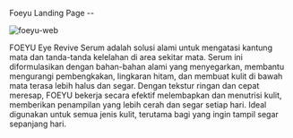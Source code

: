 Foeyu Landing Page --


![foeyu-web](https://github.com/user-attachments/assets/083fd501-9cd7-4cc0-b66f-d32600e163a5)



FOEYU Eye Revive Serum adalah solusi alami untuk mengatasi kantung mata dan tanda-tanda kelelahan 
di area sekitar mata. Serum ini diformulasikan dengan bahan-bahan alami yang menyegarkan, membantu
mengurangi pembengkakan, lingkaran hitam, dan membuat kulit di bawah mata terasa lebih halus dan segar. 
Dengan tekstur ringan dan cepat meresap, FOEYU bekerja secara efektif melembapkan dan menutrisi kulit, 
memberikan penampilan yang lebih cerah dan segar setiap hari. Ideal digunakan untuk semua jenis kulit, 
terutama bagi yang ingin tampil segar sepanjang hari.
